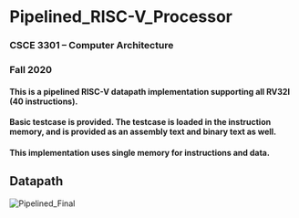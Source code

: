# Pipelined_RISC-V_Processor

### CSCE 3301 – Computer Architecture
### Fall 2020

#### This is a pipelined RISC-V datapath implementation supporting all RV32I (40 instructions).
#### Basic testcase is provided. The testcase is loaded in the instruction memory, and is provided as an assembly text and binary text as well.
#### This implementation uses single memory for instructions and data.

## Datapath

![Pipelined_Final](https://user-images.githubusercontent.com/50206880/219979831-c4027e9f-e09a-43cf-bb52-2e8c0f0bafc4.jpg)

